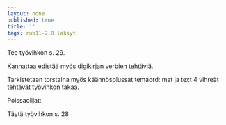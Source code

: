 ```yaml
---
layout: none
published: true
title: ''
tags: rub11-2.8 läksyt
---
```

Tee työvihkon s. 29.

Kannattaa edistää myös digikirjan verbien tehtäviä.

Tarkistetaan torstaina myös käännösplussat temaord: mat ja text 4 vihreät tehtävät työvihkon takaa.

Poissaolijat:

Täytä työvihkon s. 28
